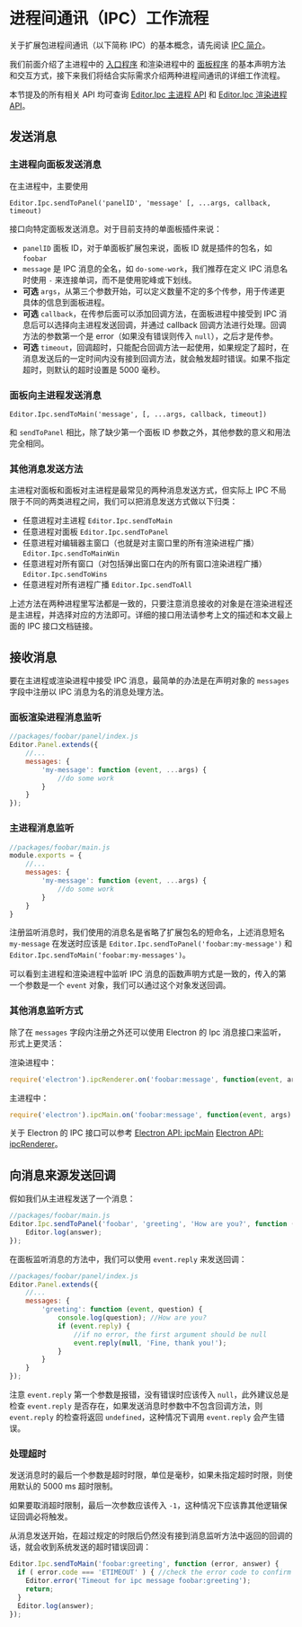 # 进程间通讯（IPC）工作流程

关于扩展包进程间通讯（以下简称 IPC）的基本概念，请先阅读 [IPC 简介](introduction-to-ipc.md)。

我们前面介绍了主进程中的 [入口程序](entry-point.md) 和渲染进程中的 [面板程序](extends-panel.md) 的基本声明方法和交互方式，接下来我们将结合实际需求介绍两种进程间通讯的详细工作流程。

本节提及的所有相关 API 均可查询 [Editor.Ipc 主进程 API](api/editor-framework/main/ipc.md) 和 [Editor.Ipc 渲染进程 API](api/editor-framework/renderer/ipc.md)。

## 发送消息

### 主进程向面板发送消息

在主进程中，主要使用

`Editor.Ipc.sendToPanel('panelID', 'message' [, ...args, callback, timeout)`

接口向特定面板发送消息。对于目前支持的单面板插件来说：

- `panelID` 面板 ID，对于单面板扩展包来说，面板 ID 就是插件的包名，如 `foobar`
- `message` 是 IPC 消息的全名，如 `do-some-work`，我们推荐在定义 IPC 消息名时使用 `-` 来连接单词，而不是使用驼峰或下划线。
- **可选** `args`，从第三个参数开始，可以定义数量不定的多个传参，用于传递更具体的信息到面板进程。
- **可选** `callback`，在传参后面可以添加回调方法，在面板进程中接受到 IPC 消息后可以选择向主进程发送回调，并通过 callback 回调方法进行处理。回调方法的参数第一个是 error（如果没有错误则传入 `null`），之后才是传参。
- **可选** `timeout`，回调超时，只能配合回调方法一起使用，如果规定了超时，在消息发送后的一定时间内没有接到回调方法，就会触发超时错误。如果不指定超时，则默认的超时设置是 5000 毫秒。

### 面板向主进程发送消息

`Editor.Ipc.sendToMain('message', [, ...args, callback, timeout])`

和 `sendToPanel` 相比，除了缺少第一个面板 ID 参数之外，其他参数的意义和用法完全相同。

### 其他消息发送方法

主进程对面板和面板对主进程是最常见的两种消息发送方式，但实际上 IPC 不局限于不同的两类进程之间，我们可以把消息发送方式做以下归类：

- 任意进程对主进程 `Editor.Ipc.sendToMain`
- 任意进程对面板 `Editor.Ipc.sendToPanel`
- 任意进程对编辑器主窗口（也就是对主窗口里的所有渲染进程广播）`Editor.Ipc.sendToMainWin`
- 任意进程对所有窗口（对包括弹出窗口在内的所有窗口渲染进程广播）`Editor.Ipc.sendToWins`
- 任意进程对所有进程广播 `Editor.Ipc.sendToAll`

上述方法在两种进程里写法都是一致的，只要注意消息接收的对象是在渲染进程还是主进程，并选择对应的方法即可。详细的接口用法请参考上文的描述和本文最上面的 IPC 接口文档链接。

## 接收消息

要在主进程或渲染进程中接受 IPC 消息，最简单的办法是在声明对象的 `messages` 字段中注册以 IPC 消息为名的消息处理方法。

### 面板渲染进程消息监听

```js
//packages/foobar/panel/index.js
Editor.Panel.extends({
    //...
    messages: {
        'my-message': function (event, ...args) {
            //do some work
        }
    }
});
```

### 主进程消息监听

```js
//packages/foobar/main.js
module.exports = {
    //...
    messages: {
        'my-message': function (event, ...args) {
            //do some work
        }
    }
}
```

注册监听消息时，我们使用的消息名是省略了扩展包名的短命名，上述消息短名 `my-message` 在发送时应该是 `Editor.Ipc.sendToPanel('foobar:my-message')` 和 `Editor.Ipc.sendToMain('foobar:my-messages')`。

可以看到主进程和渲染进程中监听 IPC 消息的函数声明方式是一致的，传入的第一个参数是一个 `event` 对象，我们可以通过这个对象发送回调。

### 其他消息监听方式

除了在 `messages` 字段内注册之外还可以使用 Electron 的 Ipc 消息接口来监听，形式上更灵活：

渲染进程中：

```js
require('electron').ipcRenderer.on('foobar:message', function(event, args) {});
```

主进程中：

```js
require('electron').ipcMain.on('foobar:message', function(event, args) {});
```

关于 Electron 的 IPC 接口可以参考 [Electron API: ipcMain](http://electron.atom.io/docs/api/ipc-main/) [Electron API: ipcRenderer](http://electron.atom.io/docs/api/ipc-renderer/)。

## 向消息来源发送回调

假如我们从主进程发送了一个消息：

```js
//packages/foobar/main.js
Editor.Ipc.sendToPanel('foobar', 'greeting', 'How are you?', function (error, answer) {
    Editor.log(answer);
});
```

在面板监听消息的方法中，我们可以使用 `event.reply` 来发送回调：

```js
//packages/foobar/panel/index.js
Editor.Panel.extends({
    //...
    messages: {
        'greeting': function (event, question) {
            console.log(question); //How are you?
            if (event.reply) {
                //if no error, the first argument should be null
                event.reply(null, 'Fine, thank you!');
            }
        }
    }
});
```

注意 `event.reply` 第一个参数是报错，没有错误时应该传入 `null`，此外建议总是检查 `event.reply` 是否存在，如果发送消息时参数中不包含回调方法，则 `event.reply` 的检查将返回 `undefined`，这种情况下调用 `event.reply` 会产生错误。

### 处理超时

发送消息时的最后一个参数是超时时限，单位是毫秒，如果未指定超时时限，则使用默认的 5000 ms 超时限制。

如果要取消超时限制，最后一次参数应该传入 `-1`，这种情况下应该靠其他逻辑保证回调必将触发。

从消息发送开始，在超过规定的时限后仍然没有接到消息监听方法中返回的回调的话，就会收到系统发送的超时错误回调：

```js
Editor.Ipc.sendToMain('foobar:greeting', function (error, answer) {
  if ( error.code === 'ETIMEOUT' ) { //check the error code to confirm a timeout
    Editor.error('Timeout for ipc message foobar:greeting');
    return;
  }
  Editor.log(answer);
});
```
